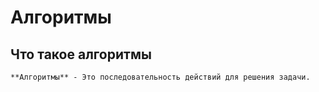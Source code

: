 # Алгоритмы

## Что такое алгоритмы
    **Алгоритмы** - Это последовательность действий для решения задачи.


